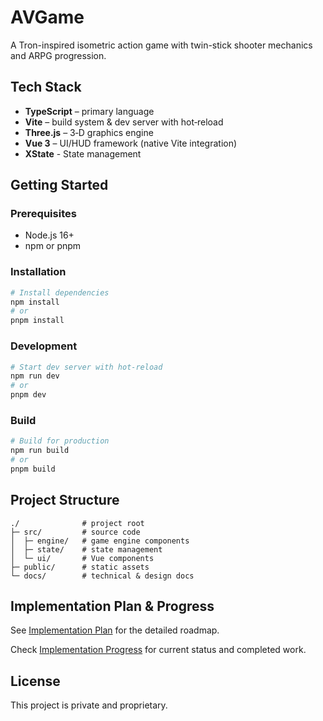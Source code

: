 # AVGame

A Tron-inspired isometric action game with twin-stick shooter mechanics and ARPG progression.

## Tech Stack

- **TypeScript** – primary language
- **Vite** – build system & dev server with hot‑reload
- **Three.js** – 3‑D graphics engine
- **Vue 3** – UI/HUD framework (native Vite integration)
- **XState** - State management

## Getting Started

### Prerequisites

- Node.js 16+
- npm or pnpm

### Installation

```bash
# Install dependencies
npm install
# or
pnpm install
```

### Development

```bash
# Start dev server with hot-reload
npm run dev
# or
pnpm dev
```

### Build

```bash
# Build for production
npm run build
# or
pnpm build
```

## Project Structure

```
./              # project root
├─ src/         # source code
│  ├─ engine/   # game engine components
│  ├─ state/    # state management
│  └─ ui/       # Vue components
├─ public/      # static assets
└─ docs/        # technical & design docs
```

## Implementation Plan & Progress

See [Implementation Plan](docs/ImplementationPlan.md) for the detailed roadmap.

Check [Implementation Progress](docs/ImplementationProgress.md) for current status and completed work.

## License

This project is private and proprietary.
